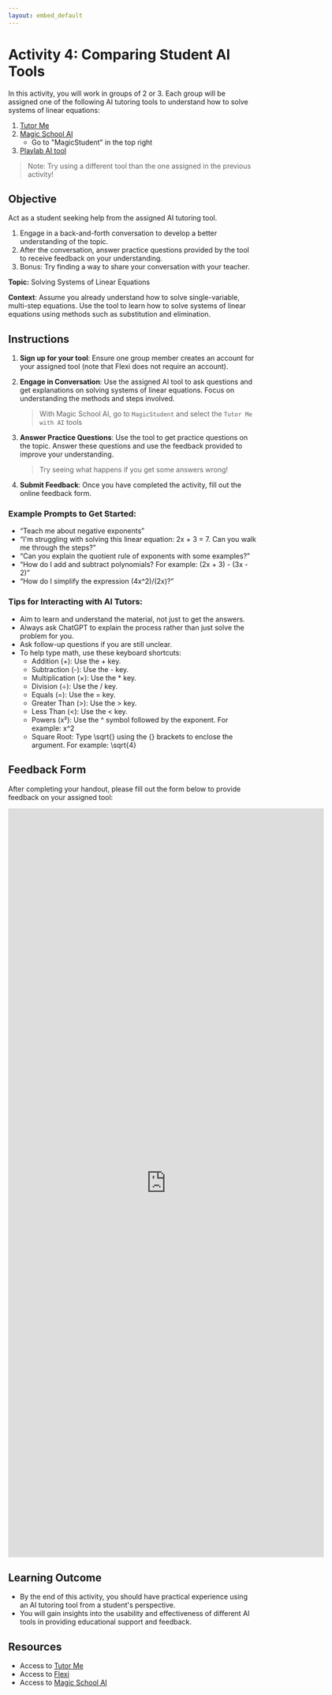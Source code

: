 ```yaml
---
layout: embed_default
---
```


# Activity 4: Comparing Student AI Tools

In this activity, you will work in groups of 2 or 3. Each group will be assigned one of the following AI tutoring tools to understand how to solve systems of linear equations:

1. [Tutor Me](https://chatgpt.com/g/g-hRCqiqVlM-tutor-me)
2. [Magic School AI](https://app.magicschool.ai/auth/signup)
    - Go to "MagicStudent" in the top right
3. [Playlab AI tool](https://www.playlab.ai/project/clrshs6ca0018q09p6y3jwrin)

> Note: Try using a different tool than the one assigned in the previous activity!

## Objective

Act as a student seeking help from the assigned AI tutoring tool. 

1. Engage in a back-and-forth conversation to develop a better understanding of the topic.
2. After the conversation, answer practice questions provided by the tool to receive feedback on your understanding.
3. Bonus: Try finding a way to share your conversation with your teacher.

**Topic:** Solving Systems of Linear Equations

**Context**: Assume you already understand how to solve single-variable, multi-step equations. Use the tool to learn how to solve systems of linear equations using methods such as substitution and elimination.

## Instructions

1. **Sign up for your tool**: Ensure one group member creates an account for your assigned tool (note that Flexi does not require an account).
2. **Engage in Conversation**: Use the assigned AI tool to ask questions and get explanations on solving systems of linear equations. Focus on understanding the methods and steps involved.

    > With Magic School AI, go to `MagicStudent` and select the `Tutor Me with AI` tools

3. **Answer Practice Questions**: Use the tool to get practice questions on the topic. Answer these questions and use the feedback provided to improve your understanding.

    > Try seeing what happens if you get some answers wrong!

4. **Submit Feedback**: Once you have completed the activity, fill out the online feedback form.

### Example Prompts to Get Started: 

- “Teach me about negative exponents” 
- “I'm struggling with solving this linear equation: 2x + 3 = 7. Can you walk me through the steps?” 
- “Can you explain the quotient rule of exponents with some examples?” 
- “How do I add and subtract polynomials? For example: (2x + 3) - (3x - 2)” 
- “How do I simplify the expression (4x^2)/(2x)?” 

### Tips for Interacting with AI Tutors: 

- Aim to learn and understand the material, not just to get the answers. 
- Always ask ChatGPT to explain the process rather than just solve the problem for you. 
- Ask follow-up questions if you are still unclear. 
- To help type math, use these keyboard shortcuts: 
    - Addition (+): Use the + key. 
    - Subtraction (-): Use the - key. 
    - Multiplication (×): Use the * key. 
    - Division (÷): Use the / key. 
    - Equals (=): Use the = key. 
    - Greater Than (>): Use the > key. 
    - Less Than (<): Use the < key. 
    - Powers (x²): Use the ^ symbol followed by the exponent. For example: x^2 
    - Square Root: Type \sqrt{} using the {} brackets to enclose the argument. For example: \sqrt{4} 

## Feedback Form

After completing your handout, please fill out the form below to provide feedback on your assigned tool:

<iframe src="https://docs.google.com/forms/d/e/1FAIpQLSdKcaofgbiBkmSJvA9SN4fTeDZXJX9Ga3sL40FEwoodsk6f0Q/viewform?embedded=true" width="640" height="1517" frameborder="0" marginheight="0" marginwidth="0">Loading…</iframe>

## Learning Outcome

* By the end of this activity, you should have practical experience using an AI tutoring tool from a student's perspective.
* You will gain insights into the usability and effectiveness of different AI tools in providing educational support and feedback.

## Resources

- Access to [Tutor Me](https://chatgpt.com/g/g-hRCqiqVlM-tutor-me)
- Access to [Flexi](https://www.ck12.org/flexi/)
- Access to [Magic School AI](https://app.magicschool.ai/auth/signup)